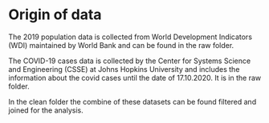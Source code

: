 # Origin of data

The 2019 population data is collected from World Development Indicators (WDI) maintained by World Bank and can be found in the raw folder.

The COVID-19 cases data is collected by the Center for Systems Science and Engineering (CSSE) at Johns Hopkins University and includes the information about the covid cases until the date of 17.10.2020. It is in the raw folder.

In the clean folder the combine of these datasets can be found filtered and joined for the analysis.
